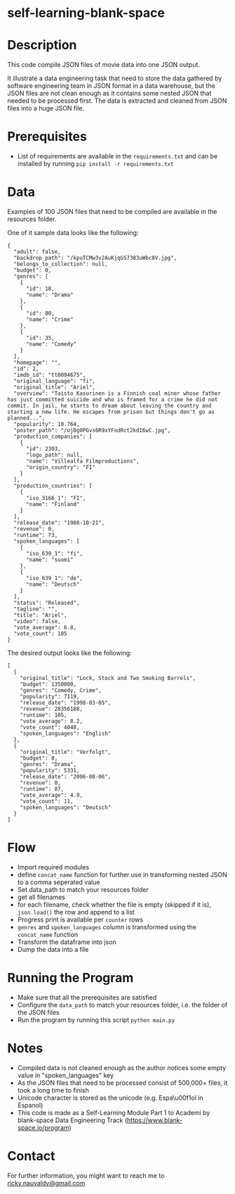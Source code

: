 # self-learning-blank-space

# Description
This code compile JSON files of movie data into one JSON output.

It illustrate a data engineering task that need to store the data gathered by software engineering team in JSON format in a data warehouse, but the JSON files are not clean enough as it contains some nested JSON that needed to be processed first. The data is extracted and cleaned from JSON files into a huge JSON file.

# Prerequisites
- List of requirements are available in the `requirements.txt` and can be installed by running `pip install -r requirements.txt`

# Data
Examples of 100 JSON files that need to be compiled are available in the resources folder.

One of it sample data looks like the following:

```
{
  "adult": false,
  "backdrop_path": "/kpuTCMw3v2AuKjqGS7383uWbc8V.jpg",
  "belongs_to_collection": null,
  "budget": 0,
  "genres": [
    {
      "id": 18,
      "name": "Drama"
    },
    {
      "id": 80,
      "name": "Crime"
    },
    {
      "id": 35,
      "name": "Comedy"
    }
  ],
  "homepage": "",
  "id": 2,
  "imdb_id": "tt0094675",
  "original_language": "fi",
  "original_title": "Ariel",
  "overview": "Taisto Kasurinen is a Finnish coal miner whose father has just committed suicide and who is framed for a crime he did not commit. In jail, he starts to dream about leaving the country and starting a new life. He escapes from prison but things don't go as planned...",
  "popularity": 10.764,
  "poster_path": "/ojDg0PGvs6R9xYFodRct2kdI6wC.jpg",
  "production_companies": [
    {
      "id": 2303,
      "logo_path": null,
      "name": "Villealfa Filmproductions",
      "origin_country": "FI"
    }
  ],
  "production_countries": [
    {
      "iso_3166_1": "FI",
      "name": "Finland"
    }
  ],
  "release_date": "1988-10-21",
  "revenue": 0,
  "runtime": 73,
  "spoken_languages": [
    {
      "iso_639_1": "fi",
      "name": "suomi"
    },
    {
      "iso_639_1": "de",
      "name": "Deutsch"
    }
  ],
  "status": "Released",
  "tagline": "",
  "title": "Ariel",
  "video": false,
  "vote_average": 6.8,
  "vote_count": 105
}
```
The desired output looks like the following:

```
[
  {
    "original_title": "Lock, Stock and Two Smoking Barrels",
    "budget": 1350000,
    "genres": "Comedy, Crime",
    "popularity": 7119,
    "release_date": "1998-03-05",
    "revenue": 28356188,
    "runtime": 105,
    "vote_average": 8.2,
    "vote_count": 4048,
    "spoken_languages": "English"
  },
  {
    "original_title": "Verfolgt",
    "budget": 0,
    "genres": "Drama",
    "popularity": 5331,
    "release_date": "2006-08-06",
    "revenue": 0,
    "runtime": 87,
    "vote_average": 4.9,
    "vote_count": 11,
    "spoken_languages": "Deutsch"
  }
]
```

# Flow
- Import required modules
- define `concat_name` function for further use in transforming nested JSON to a comma seperated value
- Set data_path to match your resources folder
- get all filenames
- for each filename, check whether the file is empty (skipped if it is), `json.load()` the row and append to a list
- Progress print is available per `counter` rows
- `genres` and `spoken_languages` column is transformed using the `concat_name` function
- Transform the dataframe into json
- Dump the data into a file

# Running the Program
- Make sure that all the prerequisites are satisfied
- Configure the `data_path` to match your resources folder, i.e. the folder of the JSON files
- Run the program by running this script `python main.py`

# Notes
- Compiled data is not cleaned enough as the author notices some empty value in "spoken_languages" key
- As the JSON files that need to be processed consist of 500,000+ files, it took a long time to finish
- Unicode character is stored as the unicode (e.g. Espa\u00f1ol in Espanol)
- This code is made as a Self-Learning Module Part 1 to Academi by blank-space Data Engineering Track (https://www.blank-space.io/program)

# Contact
For further information, you might want to reach me to ricky.nauvaldy@gmail.com